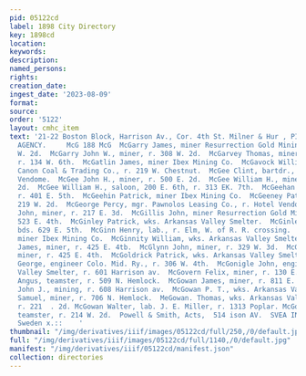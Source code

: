 ```yaml
---
pid: 05122cd
label: 1898 City Directory
key: 1898cd
location: 
keywords: 
description: 
named_persons: 
rights: 
creation_date: 
ingest_date: '2023-08-09'
format: 
source: 
order: '5122'
layout: cmhc_item
text: '21-22 Boston Block, Harrison Av., Cor. 4th St. Milner & Hur , PIONEER INSURANCE
  AGENCY.     McG 188 McG  McGarry James, miner Resurrection Gold Mining Co., r. 308
  W. 2d.  McGarry John W., miner, r. 308 W. 2d.  McGarvey Thomas, miner Marian Lease,
  r. 134 W. 6th.  McGatlin James, miner Ibex Mining Co.  McGavock William, watchman
  Canon Coal & Trading Co., r. 219 W. Chestnut.  McGee Clint, bartdr., bds. Hotel
  Vendome.  McGee John H., miner, r. 500 E. 2d.  McGee William H., miner, r. 500 E.
  2d.  McGee William H., saloon, 200 E. 6th, r. 313 EK. 7th.  McGeehan Hugh, miner,
  r. 401 E. 5th.  McGeehin Patrick, miner Ibex Mining Co.  McGeeney Patrick J., r.
  219 W. 2d.  McGeorge Percy, mgr. Pawnolos Leasing Co., r. Hotel Vendome.  McGerry
  John, miner, r. 217 E. 3d.  McGillis John, miner Resurrection Gold Mining Co., bds.
  523 E. 4th.  McGinley Patrick, wks. Arkansas Valley Smelter.  McGinley Murtie, miner,
  bds. 629 E. 5th.  McGinn Henry, lab., r. Elm, W. of R. R. crossing.  McGinnis Alex.,
  miner Ibex Mining Co.  McGinnity William, wks. Arkansas Valley Smelter.  McGlynn
  James, miner, r. 425 E. 4tb.  McGlynn John, miner, r. 329 W. 3d.  McGlynn Patrick,
  miner, r. 425 E. 4th.  McGoldrick Patrick, wks. Arkansas Valley Smelter.  McGonigal
  George, engineer Colo. Mid. Ry., r. 306 W. 4th.  McGonigle John, engineer Arkansas
  Valley Smelter, r. 601 Harrison av.  McGovern Felix, miner, r. 130 E. 10th.  McGowan
  Angus, teamster, r. 509 N. Hemlock.  McGowan James, miner, r. 811 E. 6th.  McGowan
  John J., mining, r. 608 Harrison av.  McGowan P. T., wks. Arkansas Valley Smelter.  McGowan
  Samuel, miner, r. 706 N. Hemlock.  MeGowan. Thomas, wks. Arkansas Valley Smelter,
  r. 221  . 2d. McGowan Walter, lab. J. E. Miller, r. 1313 Poplar. McGowan William,
  teamster, r. 214 W. 2d.  Powell & Smith, Acts,  514 ison AV.  SVEA INSURANGE CO,,
  Sweden x.::    '
thumbnail: "/img/derivatives/iiif/images/05122cd/full/250,/0/default.jpg"
full: "/img/derivatives/iiif/images/05122cd/full/1140,/0/default.jpg"
manifest: "/img/derivatives/iiif/05122cd/manifest.json"
collection: directories
---
```

